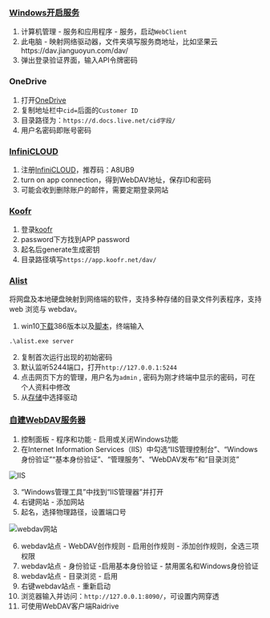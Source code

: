 
### [Windows开启服务](https://juejin.cn/post/6939309167974809614)

1. 计算机管理 - 服务和应用程序 - 服务，启动`WebClient`
2. 此电脑 - 映射网络驱动器，文件夹填写服务商地址，比如坚果云https://dav.jianguoyun.com/dav/
3. 弹出登录验证界面，输入API令牌密码

### OneDrive

1. 打开[OneDrive](https://onedrive.live.com/)
2. 复制地址栏中`cid=`后面的`Customer ID`
3. 目录路径为：`https://d.docs.live.net/cid字段/ `
4. 用户名密码即账号密码

### [InfiniCLOUD](https://www.zhihu.com/question/45557170/answer/2982597765)

1. 注册[InfiniCLOUD](https://infini-cloud.net/en/)，推荐码：A8UB9
2. turn on app connection，得到WebDAV地址，保存ID和密码
3. 可能会收到删除账户的邮件，需要定期登录网站

### [Koofr](https://wzfou.com/koofr/)

1. 登录[koofr](https://app.koofr.net/)
2. password下方找到APP password
3. 起名后generate生成密钥
4. 目录路径填写`https://app.koofr.net/dav/`

### [Alist](https://blog.csdn.net/qq_27386899/article/details/127451571)

将网盘及本地硬盘映射到网络端的软件，支持多种存储的目录文件列表程序，支持 web 浏览与 webdav。

1. win10[下载](https://github.com/alist-org/alist/releases)386版本以及[脚本](https://www.aliyundrive.com/s/DHPMhRtKUzY/folder/63e0961eae317bd4d4d945cda69dbb00f9837fb7)，终端输入
```
.\alist.exe server
```
2. 复制首次运行出现的初始密码
3. 默认监听5244端口，打开`http://127.0.0.1:5244`
4. 点击网页下方的管理，用户名为`admin` , 密码为刚才终端中显示的密码，可在个人资料中修改
5. 从[存储](https://alist.nn.ci/zh/guide/drivers/common.html)中选择驱动

### [自建WebDAV服务器](https://www.zhihu.com/question/300348253/answer/2902699017)

1. 控制面板 - 程序和功能 - 启用或关闭Windows功能
2. 在Internet Information Services（IIS）中勾选“IIS管理控制台”、“Windows身份验证”“基本身份验证”、“管理服务”、“WebDAV发布”和“目录浏览”

![IIS](https://pic1.zhimg.com/50/v2-9135a9ca16fece25793cd96931d9a122_720w.jpg?source=1940ef5c)

3. “Windows管理工具”中找到“IIS管理器”并打开
4. 右键网站 - 添加网站
5. 起名，选择物理路径，设置端口号

![webdav网站](https://pic1.zhimg.com/50/v2-e36f1783dc85ff8111f98cfe6794a9ca_720w.jpg?source=1940ef5c)

6. webdav站点 - WebDAV创作规则 - 启用创作规则 - 添加创作规则，全选三项权限
7. webdav站点 - 身份验证 -启用基本身份验证 - 禁用匿名和Windows身份验证
8. webdav站点 - 目录浏览 - 启用
9. 右键webdav站点 - 重新启动
10. 浏览器输入并访问：`http://127.0.0.1:8090/`，可设置内网穿透
11. 可使用WebDAV客户端Raidrive